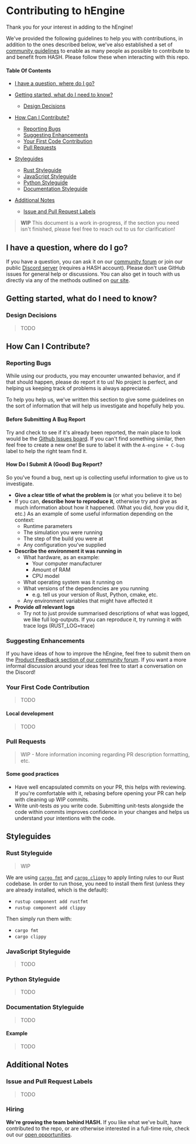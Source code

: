 [comment]: <> (This CONTRIBUTING guide was heavily inspired by the great one provided by the lovely folks at Atom [https://github.com/atom/atom/blob/master/CONTRIBUTING.md])

# Contributing to hEngine

Thank you for your interest in adding to the hEngine!

We've provided the following guidelines to help you with contributions, in addition to the ones described below, we've
also established a set of [community guidelines](https://hash.ai/legal/community) to enable as many people as possible
to contribute to and benefit from HASH. Please follow these when interacting with this repo.

#### Table Of Contents

- [I have a question, where do I go?](#i-have-a-question--where-do-i-go-)

- [Getting started, what do I need to know?](#getting-started--what-do-i-need-to-know-)
    * [Design Decisions](#design-decisions)

- [How Can I Contribute?](#how-can-i-contribute-)
    * [Reporting Bugs](#reporting-bugs)
    * [Suggesting Enhancements](#suggesting-enhancements)
    * [Your First Code Contribution](#your-first-code-contribution)
    * [Pull Requests](#pull-requests)

- [Styleguides](#styleguides)
    * [Rust Styleguide](#rust-styleguide)
    * [JavaScript Styleguide](#javascript-styleguide)
    * [Python Styleguide](#python-styleguide)
    * [Documentation Styleguide](#documentation-styleguide)

- [Additional Notes](#additional-notes)
    * [Issue and Pull Request Labels](#issue-and-pull-request-labels)

> **WIP** This document is a work in-progress, if the section you need isn't finished, please feel free to reach out to us for clarification!

## I have a question, where do I go?

If you have a question, you can ask it on our [community forum](https://hash.community/) or join our public [Discord server](https://hash.ai/discord) (requires a HASH account). Please don't use GitHub issues for general help or discussions. You can also get in touch with us directly via any of the methods outlined on [our site](https://hash.ai/contact).

## Getting started, what do I need to know?

### Design Decisions

> TODO

## How Can I Contribute?

### Reporting Bugs

While using our products, you may encounter unwanted behavior, and if that should happen, please do report it to us! No project is perfect, and helping us keeping track of problems is always appreciated. 

To help you help us, we've written this section to give some guidelines on the sort of information that will help us investigate and hopefully help you.

#### Before Submitting A Bug Report

Try and check to see if it's already been reported, the main place to look would be the [Github Issues board](https://github.com/hashintel/hash/issues). If you can't find something similar, then feel free to create a new one! Be sure to label it with the `A-engine + C-bug` label to help the right team find it.

#### How Do I Submit A (Good) Bug Report?

So you've found a bug, next up is collecting useful information to give us to investigate.

* **Give a clear title of what the problem is** (or what you believe it to be)
* If you can, **describe how to reproduce it**, otherwise try and give as much information about how it happened. (What you did, _how_ you did it, etc.) As an example of some useful information depending on the context:
  * Runtime parameters
  * The simulation you were running
  * The step of the build you were at
  * Any configuration you've supplied
* **Describe the environment it was running in**
  * What hardware, as an example:
    * Your computer manufacturer
    * Amount of RAM
    * CPU model
  * What operating system was it running on
  * What versions of the dependencies are you running
    * e.g. tell us your version of Rust, Python, cmake, etc.
  * Any environment variables that might have affected it
* **Provide _all_ relevant logs**
  * Try not to just provide summarised descriptions of what was logged, we like full log-outputs. If you can reproduce it, try running it with trace logs (RUST_LOG=trace)

### Suggesting Enhancements

If you have ideas of how to improve the hEngine, feel free to submit them on the [Product Feedback section of our community forum](https://community.hash.ai/c/product-feedback/2). If you want a more informal discussion around your ideas feel free to start a conversation on the Discord!


[comment]: <> (The following sections are comments until the wishlist section of the new website is live)
[comment]: <> (#### Before Submitting An Enhancement Suggestion)

[comment]: <> (> TODO)

[comment]: <> (#### How Do I Submit A &#40;Good&#41; Enhancement Suggestion?)

[comment]: <> (> TODO)

### Your First Code Contribution

> TODO

#### Local development

> TODO

### Pull Requests

> WIP - More information incoming regarding PR description formatting, etc. 

#### Some good practices

- Have well encapsulated commits on your PR, this helps with reviewing. If you're comfortable with it, rebasing before opening your PR can help with cleaning up WIP commits.
- Write unit-tests _as_ you write code. Submitting unit-tests alongside the code within commits improves confidence in your changes and helps us understand your intentions with the code.


## Styleguides

[comment]: <> (Cross-link to global style guides for the repo when they're added)


### Rust Styleguide

> WIP

We are using [`cargo fmt`](https://github.com/rust-lang/rustfmt) and [`cargo clippy`](https://github.com/rust-lang/rust-clippy) to apply linting rules to our Rust codebase. In order to run those, you need to install them first (unless they are already installed, which is the default):
* `rustup component add rustfmt`
* `rustup component add clippy`

Then simply run them with:
* `cargo fmt`
* `cargo clippy`

### JavaScript Styleguide

> TODO

### Python Styleguide

> TODO

### Documentation Styleguide

> TODO

#### Example

> TODO

## Additional Notes

### Issue and Pull Request Labels

> TODO

### Hiring

**We're growing the team behind HASH.** If you like what we've built, have contributed to the repo, or are otherwise interested in a full-time role, check out our [open opportunities](hash.ai/careers).
